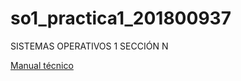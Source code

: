 # so1_practica1_201800937
SISTEMAS OPERATIVOS 1 SECCIÓN N

[Manual técnico](./documentacion/Tecnico.md)